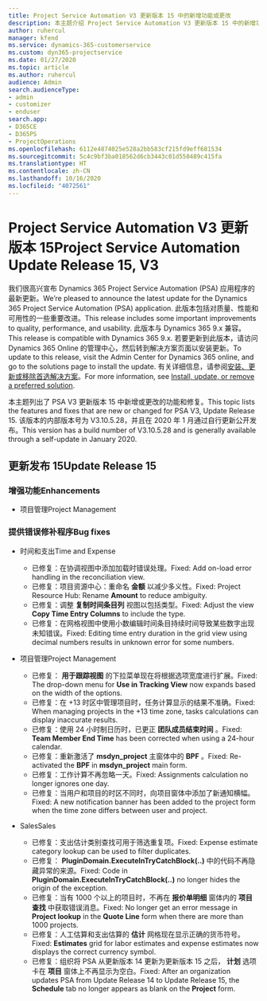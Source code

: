 ```yaml
---
title: Project Service Automation V3 更新版本 15 中的新增功能或更改
description: 本主题介绍 Project Service Automation V3 更新版本 15 中的新增功能。
author: ruhercul
manager: kfend
ms.service: dynamics-365-customerservice
ms.custom: dyn365-projectservice
ms.date: 01/27/2020
ms.topic: article
ms.author: ruhercul
audience: Admin
search.audienceType:
- admin
- customizer
- enduser
search.app:
- D365CE
- D365PS
- ProjectOperations
ms.openlocfilehash: 6112e4874025e528a2bb583cf215fd9eff681534
ms.sourcegitcommit: 5c4c9bf3ba018562d6cb3443c01d550489c415fa
ms.translationtype: HT
ms.contentlocale: zh-CN
ms.lasthandoff: 10/16/2020
ms.locfileid: "4072561"
---
```

# <a name="project-service-automation-update-release-15-v3"></a><span data-ttu-id="a3745-103">Project Service Automation V3 更新版本 15</span><span class="sxs-lookup"><span data-stu-id="a3745-103">Project Service Automation Update Release 15, V3</span></span>

<span data-ttu-id="a3745-104">我们很高兴宣布 Dynamics 365 Project Service Automation (PSA) 应用程序的最新更新。</span><span class="sxs-lookup"><span data-stu-id="a3745-104">We’re pleased to announce the latest update for the Dynamics 365 Project Service Automation (PSA) application.</span></span> <span data-ttu-id="a3745-105">此版本包括对质量、性能和可用性的一些重要改进。</span><span class="sxs-lookup"><span data-stu-id="a3745-105">This release includes some important improvements to quality, performance, and usability.</span></span> <span data-ttu-id="a3745-106">此版本与 Dynamics 365 9.x 兼容。</span><span class="sxs-lookup"><span data-stu-id="a3745-106">This release is compatible with Dynamics 365 9.x.</span></span> <span data-ttu-id="a3745-107">若要更新到此版本，请访问 Dynamics 365 Online 的管理中心，然后转到解决方案页面以安装更新。</span><span class="sxs-lookup"><span data-stu-id="a3745-107">To update to this release, visit the Admin Center for Dynamics 365 online, and go to the solutions page to install the update.</span></span> <span data-ttu-id="a3745-108">有关详细信息，请参阅[安装、更新或移除首选解决方案](https://docs.microsoft.com/power-platform/admin/install-remove-preferred-solution)。</span><span class="sxs-lookup"><span data-stu-id="a3745-108">For more information, see [Install, update, or remove a preferred solution](https://docs.microsoft.com/power-platform/admin/install-remove-preferred-solution).</span></span>

<span data-ttu-id="a3745-109">本主题列出了 PSA V3 更新版本 15 中新增或更改的功能和修复。</span><span class="sxs-lookup"><span data-stu-id="a3745-109">This topic lists the features and fixes that are new or changed for PSA V3, Update Release 15.</span></span> <span data-ttu-id="a3745-110">该版本的内部版本号为 V3.10.5.28，并且在 2020 年 1 月通过自行更新公开发布。</span><span class="sxs-lookup"><span data-stu-id="a3745-110">This version has a build number of V3.10.5.28 and is generally available through a self-update in January 2020.</span></span>

## <a name="update-release-15"></a><span data-ttu-id="a3745-111">更新发布 15</span><span class="sxs-lookup"><span data-stu-id="a3745-111">Update Release 15</span></span> 

### <a name="enhancements"></a><span data-ttu-id="a3745-112">增强功能</span><span class="sxs-lookup"><span data-stu-id="a3745-112">Enhancements</span></span>

- <span data-ttu-id="a3745-113">项目管理</span><span class="sxs-lookup"><span data-stu-id="a3745-113">Project Management</span></span>

### <a name="bug-fixes"></a><span data-ttu-id="a3745-114">提供错误修补程序</span><span class="sxs-lookup"><span data-stu-id="a3745-114">Bug fixes</span></span>

- <span data-ttu-id="a3745-115">时间和支出</span><span class="sxs-lookup"><span data-stu-id="a3745-115">Time and Expense</span></span>

  - <span data-ttu-id="a3745-116">已修复：在协调视图中添加加载时错误处理。</span><span class="sxs-lookup"><span data-stu-id="a3745-116">Fixed: Add on-load error handling in the reconciliation view.</span></span>
  - <span data-ttu-id="a3745-117">已修复：项目资源中心：重命名 **金额** 以减少多义性。</span><span class="sxs-lookup"><span data-stu-id="a3745-117">Fixed: Project Resource Hub: Rename **Amount** to reduce ambiguity.</span></span>
  - <span data-ttu-id="a3745-118">已修复：调整 **复制时间条目列** 视图以包括类型。</span><span class="sxs-lookup"><span data-stu-id="a3745-118">Fixed: Adjust the view **Copy Time Entry Columns** to include the type.</span></span>
  - <span data-ttu-id="a3745-119">已修复：在网格视图中使用小数编辑时间条目持续时间导致某些数字出现未知错误。</span><span class="sxs-lookup"><span data-stu-id="a3745-119">Fixed: Editing time entry duration in the grid view using decimal numbers results in unknown error for some numbers.</span></span>

- <span data-ttu-id="a3745-120">项目管理</span><span class="sxs-lookup"><span data-stu-id="a3745-120">Project Management</span></span>

  - <span data-ttu-id="a3745-121">已修复： **用于跟踪视图** 的下拉菜单现在将根据选项宽度进行扩展。</span><span class="sxs-lookup"><span data-stu-id="a3745-121">Fixed: The drop-down menu for **Use in Tracking View** now expands based on the width of the options.</span></span>
  - <span data-ttu-id="a3745-122">已修复：在 +13 时区中管理项目时，任务计算显示的结果不准确。</span><span class="sxs-lookup"><span data-stu-id="a3745-122">Fixed: When managing projects in the +13 time zone, tasks calculations can display inaccurate results.</span></span>
  - <span data-ttu-id="a3745-123">已修复：使用 24 小时制日历时，已更正 **团队成员结束时间** 。</span><span class="sxs-lookup"><span data-stu-id="a3745-123">Fixed: **Team Member End Time** has been corrected when using a 24-hour calendar.</span></span>
  - <span data-ttu-id="a3745-124">已修复：重新激活了 **msdyn_project** 主窗体中的 **BPF** 。</span><span class="sxs-lookup"><span data-stu-id="a3745-124">Fixed: Re-activated the **BPF** in **msdyn_project** main form.</span></span>
  - <span data-ttu-id="a3745-125">已修复：工作计算不再忽略一天。</span><span class="sxs-lookup"><span data-stu-id="a3745-125">Fixed: Assignments calculation no longer ignores one day.</span></span>
  - <span data-ttu-id="a3745-126">已修复：当用户和项目的时区不同时，向项目窗体中添加了新通知横幅。</span><span class="sxs-lookup"><span data-stu-id="a3745-126">Fixed: A new notification banner has been added to the project form when the time zone differs between user and project.</span></span>

- <span data-ttu-id="a3745-127">Sales</span><span class="sxs-lookup"><span data-stu-id="a3745-127">Sales</span></span>

  - <span data-ttu-id="a3745-128">已修复：支出估计类别查找可用于筛选重复项。</span><span class="sxs-lookup"><span data-stu-id="a3745-128">Fixed: Expense estimate category lookup can be used to filter duplicates.</span></span>
  - <span data-ttu-id="a3745-129">已修复： **PluginDomain.ExecuteInTryCatchBlock(..)** 中的代码不再隐藏异常的来源。</span><span class="sxs-lookup"><span data-stu-id="a3745-129">Fixed: Code in **PluginDomain.ExecuteInTryCatchBlock(..)** no longer hides the origin of the exception.</span></span>
  - <span data-ttu-id="a3745-130">已修复：当有 1000 个以上的项目时，不再在 **报价单明细** 窗体内的 **项目查找** 中获取错误消息。</span><span class="sxs-lookup"><span data-stu-id="a3745-130">Fixed: No longer get an error message in **Project lookup** in the **Quote Line** form when there are more than 1000 projects.</span></span>
  - <span data-ttu-id="a3745-131">已修复：人工估算和支出估算的 **估计** 网格现在显示正确的货币符号。</span><span class="sxs-lookup"><span data-stu-id="a3745-131">Fixed: **Estimates** grid for labor estimates and expense estimates now displays the correct currency symbol.</span></span>
  - <span data-ttu-id="a3745-132">已修复：组织将 PSA 从更新版本 14 更新为更新版本 15 之后， **计划** 选项卡在 **项目** 窗体上不再显示为空白。</span><span class="sxs-lookup"><span data-stu-id="a3745-132">Fixed: After an organization updates PSA from Update Release 14 to Update Release 15, the **Schedule** tab no longer appears as blank on the **Project** form.</span></span>
